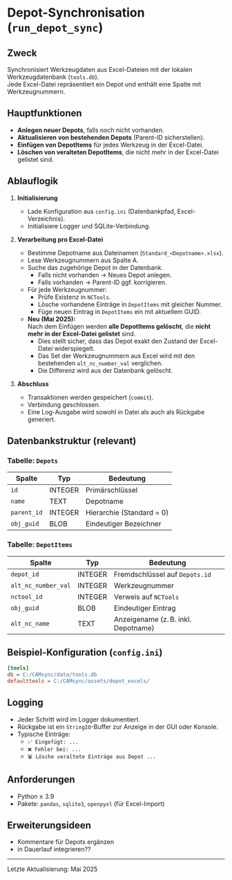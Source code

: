 
# Depot-Synchronisation (`run_depot_sync`)

## Zweck
Synchronisiert Werkzeugdaten aus Excel-Dateien mit der lokalen Werkzeugdatenbank (`tools.db`).  
Jede Excel-Datei repräsentiert ein Depot und enthält eine Spalte mit Werkzeugnummern.

## Hauptfunktionen
- **Anlegen neuer Depots**, falls noch nicht vorhanden.
- **Aktualisieren von bestehenden Depots** (Parent-ID sicherstellen).
- **Einfügen von DepotItems** für jedes Werkzeug in der Excel-Datei.
- **Löschen von veralteten DepotItems**, die nicht mehr in der Excel-Datei gelistet sind.

## Ablauflogik

1. **Initialisierung**
   - Lade Konfiguration aus `config.ini` (Datenbankpfad, Excel-Verzeichnis).
   - Initialisiere Logger und SQLite-Verbindung.

2. **Verarbeitung pro Excel-Datei**
   - Bestimme Depotname aus Dateinamen (`Standard_<Depotname>.xlsx`).
   - Lese Werkzeugnummern aus Spalte A.
   - Suche das zugehörige Depot in der Datenbank.
     - Falls nicht vorhanden → Neues Depot anlegen.
     - Falls vorhanden → Parent-ID ggf. korrigieren.
   - Für jede Werkzeugnummer:
     - Prüfe Existenz in `NCTools`.
     - Lösche vorhandene Einträge in `DepotItems` mit gleicher Nummer.
     - Füge neuen Eintrag in `DepotItems` ein mit aktuellem GUID.
   - **Neu (Mai 2025):**  
     Nach dem Einfügen werden **alle DepotItems gelöscht**, die **nicht mehr in der Excel-Datei gelistet** sind.
     - Dies stellt sicher, dass das Depot exakt den Zustand der Excel-Datei widerspiegelt.
     - Das Set der Werkzeugnummern aus Excel wird mit den bestehenden `alt_nc_number_val` verglichen.
     - Die Differenz wird aus der Datenbank gelöscht.

3. **Abschluss**
   - Transaktionen werden gespeichert (`commit`).
   - Verbindung geschlossen.
   - Eine Log-Ausgabe wird sowohl in Datei als auch als Rückgabe generiert.

## Datenbankstruktur (relevant)

### Tabelle: `Depots`
| Spalte       | Typ     | Bedeutung                     |
|--------------|---------|-------------------------------|
| `id`         | INTEGER | Primärschlüssel               |
| `name`       | TEXT    | Depotname                     |
| `parent_id`  | INTEGER | Hierarchie (Standard = 0)     |
| `obj_guid`   | BLOB    | Eindeutiger Bezeichner        |

### Tabelle: `DepotItems`
| Spalte              | Typ     | Bedeutung                         |
|---------------------|---------|-----------------------------------|
| `depot_id`          | INTEGER | Fremdschlüssel auf `Depots.id`    |
| `alt_nc_number_val` | INTEGER | Werkzeugnummer                    |
| `nctool_id`         | INTEGER | Verweis auf `NCTools`             |
| `obj_guid`          | BLOB    | Eindeutiger Eintrag               |
| `alt_nc_name`       | TEXT    | Anzeigename (z. B. inkl. Depotname) |

## Beispiel-Konfiguration (`config.ini`)

```ini
[tools]
db = C:/CAMsync/data/tools.db
defaulttools = C:/CAMsync/assets/depot_excels/
```

## Logging
- Jeder Schritt wird im Logger dokumentiert.
- Rückgabe ist ein `StringIO`-Buffer zur Anzeige in der GUI oder Konsole.
- Typische Einträge:
  - `✅ Eingefügt: ...`
  - `❌ Fehler bei: ...`
  - `🗑️ Lösche veraltete Einträge aus Depot ...`

## Anforderungen
- Python ≥ 3.9
- Pakete: `pandas`, `sqlite3`, `openpyxl` (für Excel-Import)

## Erweiterungsideen
- Kommentare für Depots ergänzen
- in Dauerlauf integrieren??

---

Letzte Aktualisierung: Mai 2025
